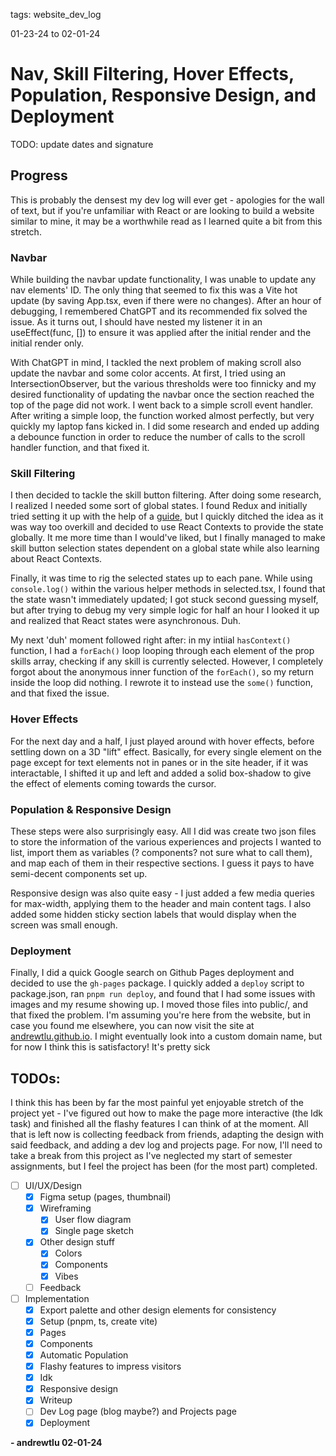 tags: website_dev_log

01-23-24 to 02-01-24

# Nav, Skill Filtering, Hover Effects, Population, Responsive Design, and Deployment

TODO: update dates and signature

## Progress

This is probably the densest my dev log will ever get - apologies for the wall of text, but if you're unfamiliar with React or are looking to build a website similar to mine, it may be a worthwhile read as I learned quite a bit from this stretch.

### Navbar

While building the navbar update functionality, I was unable to update any nav elements' ID. The only thing that seemed to fix this was a Vite hot update (by saving App.tsx, even if there were no changes). After an hour of debugging, I remembered ChatGPT and its recommended fix solved the issue. As it turns out, I should have nested my listener it in an useEffect(func, []) to ensure it was applied after the initial render and the initial render only.

With ChatGPT in mind, I tackled the next problem of making scroll also update the navbar and some color accents. At first, I tried using an IntersectionObserver, but the various thresholds were too finnicky and my desired functionality of updating the navbar once the section reached the top of the page did not work. I went back to a simple scroll event handler. After writing a simple loop, the function worked almost perfectly, but very quickly my laptop fans kicked in. I did some research and ended up adding a debounce function in order to reduce the number of calls to the scroll handler function, and that fixed it.

### Skill Filtering

I then decided to tackle the skill button filtering. After doing some research, I realized I needed some sort of global states. I found Redux and initially tried setting it up with the help of a [guide](https://medium.com/@ishdagnesh/how-to-use-react-vite-js-with-redux-0aaf60835052), but I quickly ditched the idea as it was way too overkill and decided to use React Contexts to provide the state globally. It me more time than I would've liked, but I finally managed to make skill button selection states dependent on a global state while also learning about React Contexts.

Finally, it was time to rig the selected states up to each pane. While using `console.log()` within the various helper methods in selected.tsx, I found that the state wasn't immediately updated; I got stuck second guessing myself, but after trying to debug my very simple logic for half an hour I looked it up and realized that React states were asynchronous. Duh.

My next 'duh' moment followed right after: in my intiial `hasContext()` function, I had a `forEach()` loop looping through each element of the prop skills array, checking if any skill is currently selected. However, I completely forgot about the anonymous inner function of the `forEach()`, so my return inside the loop did nothing. I rewrote it to instead use the `some()` function, and that fixed the issue.

### Hover Effects

For the next day and a half, I just played around with hover effects, before settling down on a 3D "lift" effect. Basically, for every single element on the page except for text elements not in panes or in the site header, if it was interactable, I shifted it up and left and added a solid box-shadow to give the effect of elements coming towards the cursor.

### Population & Responsive Design

These steps were also surprisingly easy. All I did was create two json files to store the information of the various experiences and projects I wanted to list, import them as variables (? components? not sure what to call them), and map each of them in their respective sections. I guess it pays to have semi-decent components set up.

Responsive design was also quite easy - I just added a few media queries for max-width, applying them to the header and main content tags. I also added some hidden sticky section labels that would display when the screen was small enough.

### Deployment

Finally, I did a quick Google search on Github Pages deployment and decided to use the `gh-pages` package. I quickly added a `deploy` script to package.json, ran `pnpm run deploy`, and found that I had some issues with images and my resume showing up. I moved those files into public/, and that fixed the problem. I'm assuming you're here from the website, but in case you found me elsewhere, you can now visit the site at [andrewtlu.github.io](https://andrewtlu.github.io/). I might eventually look into a custom domain name, but for now I think this is satisfactory! It's pretty sick

## TODOs:

I think this has been by far the most painful yet enjoyable stretch of the project yet - I've figured out how to make the page more interactive (the Idk task) and finished all the flashy features I can think of at the moment. All that is left now is collecting feedback from friends, adapting the design with said feedback, and adding a dev log and projects page. For now, I'll need to take a break from this project as I've neglected my start of semester assignments, but I feel the project has been (for the most part) completed.

- [ ] UI/UX/Design
  - [x] Figma setup (pages, thumbnail)
  - [x] Wireframing
    - [x] User flow diagram
    - [x] Single page sketch
  - [x] Other design stuff
    - [x] Colors
    - [x] Components
    - [x] Vibes
  - [ ] Feedback
- [ ] Implementation
  - [x] Export palette and other design elements for consistency
  - [x] Setup (pnpm, ts, create vite)
  - [x] Pages
  - [x] Components
  - [x] Automatic Population
  - [x] Flashy features to impress visitors
  - [x] Idk
  - [x] Responsive design
  - [x] Writeup
  - [ ] Dev Log page (blog maybe?) and Projects page
  - [x] Deployment

**\- andrewtlu 02-01-24**
